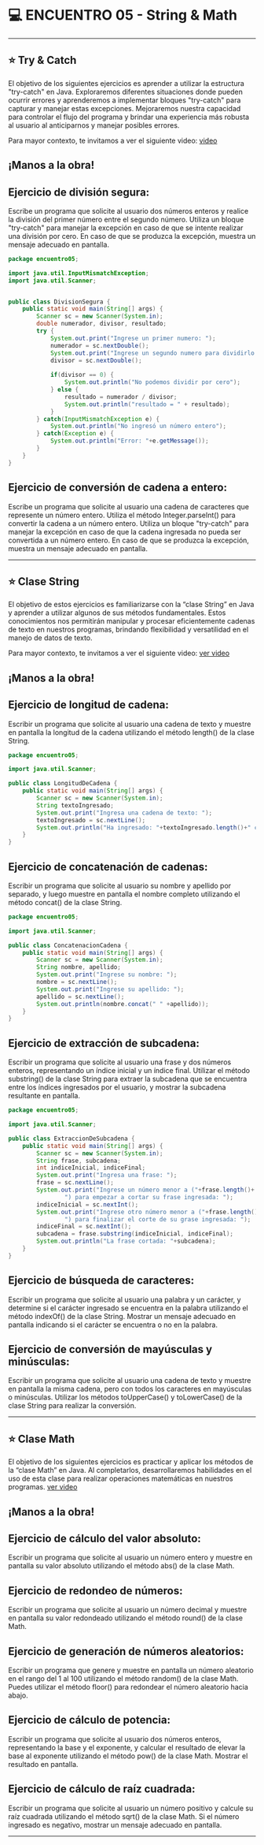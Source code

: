 # :computer: ENCUENTRO 05 - String & Math

---

## :star: Try & Catch

El objetivo de los siguientes ejercicios es aprender a utilizar la estructura "try-catch" en Java. Exploraremos diferentes situaciones donde pueden ocurrir errores y aprenderemos a implementar bloques "try-catch" para capturar y manejar estas excepciones. Mejoraremos nuestra capacidad para controlar el flujo del programa y brindar una experiencia más robusta al usuario al anticiparnos y manejar posibles errores.

Para mayor contexto, te invitamos a ver el siguiente video: [video](https://youtu.be/T12arFsgo2c)

## ¡Manos a la obra!

## Ejercicio de división segura: 

Escribe un programa que solicite al usuario dos números enteros y realice la división del primer número entre el segundo número. Utiliza un bloque "try-catch" para manejar la excepción en caso de que se intente realizar una división por cero. En caso de que se produzca la excepción, muestra un mensaje adecuado en pantalla.

```Java
package encuentro05;

import java.util.InputMismatchException;
import java.util.Scanner;


public class DivisionSegura {
    public static void main(String[] args) {
        Scanner sc = new Scanner(System.in);
        double numerador, divisor, resultado;
        try {
            System.out.print("Ingrese un primer numero: ");
            numerador = sc.nextDouble();
            System.out.print("Ingrese un segundo numero para dividirlo por el ingresado anteriormente: ");
            divisor = sc.nextDouble();
  
            if(divisor == 0) {
                System.out.println("No podemos dividir por cero");
            } else {
                resultado = numerador / divisor;
                System.out.println("resultado = " + resultado);
            }
        } catch(InputMismatchException e) {
            System.out.println("No ingresó un número entero");
        } catch(Exception e) {
            System.out.println("Error: "+e.getMessage());
        }
    }
}
```

## Ejercicio de conversión de cadena a entero: 

Escribe un programa que solicite al usuario una cadena de caracteres que represente un número entero. Utiliza el método Integer.parseInt() para convertir la cadena a un número entero. Utiliza un bloque "try-catch" para manejar la excepción en caso de que la cadena ingresada no pueda ser convertida a un número entero. En caso de que se produzca la excepción, muestra un mensaje adecuado en pantalla.

---

## :star:  Clase String

El objetivo de estos ejercicios es familiarizarse con la “clase String” en Java y aprender a utilizar algunos de sus métodos fundamentales. Estos conocimientos nos permitirán manipular y procesar eficientemente cadenas de texto en nuestros programas, brindando flexibilidad y versatilidad en el manejo de datos de texto.


Para mayor contexto, te invitamos a ver el siguiente video: [ver video](https://youtu.be/9WMRSlOGZoI)

## ¡Manos a la obra!

## Ejercicio de longitud de cadena: 

Escribir un programa que solicite al usuario una cadena de texto y muestre en pantalla la longitud de la cadena utilizando el método length() de la clase String.

```Java
package encuentro05;

import java.util.Scanner;

public class LongitudDeCadena {
    public static void main(String[] args) {
        Scanner sc = new Scanner(System.in);
        String textoIngresado;
        System.out.print("Ingresa una cadena de texto: ");
        textoIngresado = sc.nextLine();
        System.out.println("Ha ingresado: "+textoIngresado.length()+" caracteres.");
    }
}
```

## Ejercicio de concatenación de cadenas: 

Escribir un programa que solicite al usuario su nombre y apellido por separado, y luego muestre en pantalla el nombre completo utilizando el método concat() de la clase String.

```Java
package encuentro05;

import java.util.Scanner;

public class ConcatenacionCadena {
    public static void main(String[] args) {
        Scanner sc = new Scanner(System.in);
        String nombre, apellido;
        System.out.print("Ingrese su nombre: ");
        nombre = sc.nextLine();
        System.out.print("Ingrese su apellido: ");
        apellido = sc.nextLine();
        System.out.println(nombre.concat(" " +apellido));
    }
}
```

## Ejercicio de extracción de subcadena: 

Escribir un programa que solicite al usuario una frase y dos números enteros, representando un índice inicial y un índice final. Utilizar el método substring() de la clase String para extraer la subcadena que se encuentra entre los índices ingresados por el usuario, y mostrar la subcadena resultante en pantalla.

```Java
package encuentro05;

import java.util.Scanner;

public class ExtraccionDeSubcadena {
    public static void main(String[] args) {
        Scanner sc = new Scanner(System.in);
        String frase, subcadena;
        int indiceInicial, indiceFinal;
        System.out.print("Ingresa una frase: ");
        frase = sc.nextLine();
        System.out.print("Ingrese un número menor a ("+frase.length()+
                ") para empezar a cortar su frase ingresada: ");
        indiceInicial = sc.nextInt();
        System.out.print("Ingrese otro número menor a ("+frase.length()+
                ") para finalizar el corte de su grase ingresada: ");
        indiceFinal = sc.nextInt();
        subcadena = frase.substring(indiceInicial, indiceFinal);
        System.out.println("La frase cortada: "+subcadena);
    }
}
```

## Ejercicio de búsqueda de caracteres: 

Escribir un programa que solicite al usuario una palabra y un carácter, y determine si el carácter ingresado se encuentra en la palabra utilizando el método indexOf() de la clase String. Mostrar un mensaje adecuado en pantalla indicando si el carácter se encuentra o no en la palabra.

## Ejercicio de conversión de mayúsculas y minúsculas: 

Escribir un programa que solicite al usuario una cadena de texto y muestre en pantalla la misma cadena, pero con todos los caracteres en mayúsculas o minúsculas. Utilizar los métodos toUpperCase() y toLowerCase() de la clase String para realizar la conversión.

---

## :star: Clase Math

El objetivo de los siguientes ejercicios es practicar y aplicar los métodos de la “clase Math” en Java. Al completarlos, desarrollaremos habilidades en el uso de esta clase para realizar operaciones matemáticas en nuestros programas. [ver video](https://youtu.be/O4PLoC2Ik0c)

## ¡Manos a la obra!

## Ejercicio de cálculo del valor absoluto: 

Escribir un programa que solicite al usuario un número entero y muestre en pantalla su valor absoluto utilizando el método abs() de la clase Math.

## Ejercicio de redondeo de números: 

Escribir un programa que solicite al usuario un número decimal y muestre en pantalla su valor redondeado utilizando el método round() de la clase Math.

## Ejercicio de generación de números aleatorios: 

Escribir un programa que genere y muestre en pantalla un número aleatorio en el rango del 1 al 100 utilizando el método random() de la clase Math. Puedes utilizar el método floor() para redondear el número aleatorio hacia abajo.

## Ejercicio de cálculo de potencia: 

Escribir un programa que solicite al usuario dos números enteros, representando la base y el exponente, y calcular el resultado de elevar la base al exponente utilizando el método pow() de la clase Math. Mostrar el resultado en pantalla.

## Ejercicio de cálculo de raíz cuadrada: 

Escribir un programa que solicite al usuario un número positivo y calcule su raíz cuadrada utilizando el método sqrt() de la clase Math. Si el número ingresado es negativo, mostrar un mensaje adecuado en pantalla.

---
